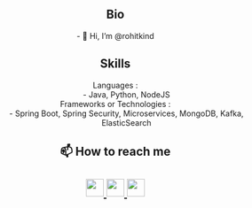 <html>
   <body>
      <h2 align="center">Bio</h2>
      <p align="center">
        - 👋 Hi, I’m @rohitkind
        <br>
      </p>
      <h2 align="center">Skills</h2>
      <dl align="center">
         <dt>Languages :</dt>
         <dd>- Java, Python, NodeJS</dd>
         <dt>Frameworks or Technologies :</dt>
         <dd>- Spring Boot, Spring Security, Microservices,
            MongoDB, Kafka, ElasticSearch
         </dd>
      </dl>
      <h2 align="center">📫 How to reach me </h2>
      <h2 align="center">
         <a href="https://twitter.com/rohitkind">
         <img src="https://github.com/gauravghongde/social-icons/blob/master/PNG/Black/Twitter_black.png" width="32" height="32"/>
         </a>
         <a href="https://www.linkedin.com/in/rohit-kumar-82418b1a/">
         <img src="https://github.com/gauravghongde/social-icons/blob/master/PNG/Black/LinkedIN_black.png" width="32" height="32"/>
         </a>
         <a href="https://www.instagram.com/rohitkind">
         <img src="https://github.com/gauravghongde/social-icons/blob/master/PNG/Black/Instagram_black.png" width="32" height="32"/>
         </a>
      </h2>

   </body>
</html>


